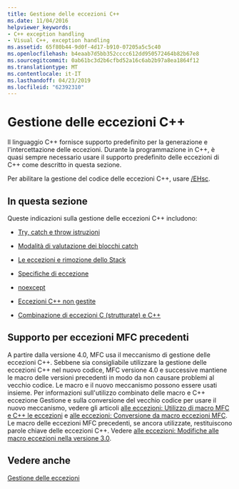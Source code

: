 ```yaml
---
title: Gestione delle eccezioni C++
ms.date: 11/04/2016
helpviewer_keywords:
- C++ exception handling
- Visual C++, exception handling
ms.assetid: 65f80b44-9d0f-4d17-b910-07205a5c5c40
ms.openlocfilehash: b4eaab7d5bb352cccc612dd950572464b82b67e8
ms.sourcegitcommit: 0ab61bc3d2b6cfbd52a16c6ab2b97a8ea1864f12
ms.translationtype: MT
ms.contentlocale: it-IT
ms.lasthandoff: 04/23/2019
ms.locfileid: "62392310"
---
```

# <a name="c-exception-handling"></a>Gestione delle eccezioni C++

Il linguaggio C++ fornisce supporto predefinito per la generazione e l'intercettazione delle eccezioni. Durante la programmazione in C++, è quasi sempre necessario usare il supporto predefinito delle eccezioni di C++ come descritto in questa sezione.

Per abilitare la gestione del codice delle eccezioni C++, usare [/EHsc](../build/reference/eh-exception-handling-model.md).

## <a name="in-this-section"></a>In questa sezione

Queste indicazioni sulla gestione delle eccezioni C++ includono:

- [Try, catch e throw istruzioni](../cpp/try-throw-and-catch-statements-cpp.md)

- [Modalità di valutazione dei blocchi catch](../cpp/how-catch-blocks-are-evaluated-cpp.md)

- [Le eccezioni e rimozione dello Stack](../cpp/exceptions-and-stack-unwinding-in-cpp.md)

- [Specifiche di eccezione](../cpp/exception-specifications-throw-cpp.md)

- [noexcept](../cpp/noexcept-cpp.md)

- [Eccezioni C++ non gestite](../cpp/unhandled-cpp-exceptions.md)

- [Combinazione di eccezioni C (strutturate) e C++](../cpp/mixing-c-structured-and-cpp-exceptions.md)

## <a name="support-for-earlier-mfc-exceptions"></a>Supporto per eccezioni MFC precedenti

A partire dalla versione 4.0, MFC usa il meccanismo di gestione delle eccezioni C++. Sebbene sia consigliabile utilizzare la gestione delle eccezioni C++ nel nuovo codice, MFC versione 4.0 e successive mantiene le macro delle versioni precedenti in modo da non causare problemi al vecchio codice. Le macro e il nuovo meccanismo possono essere usati insieme. Per informazioni sull'utilizzo combinato delle macro e C++ eccezione Gestione e sulla conversione del vecchio codice per usare il nuovo meccanismo, vedere gli articoli [alle eccezioni: Utilizzo di macro MFC e C++ le eccezioni](../mfc/exceptions-using-mfc-macros-and-cpp-exceptions.md) e [alle eccezioni: Conversione da macro eccezioni MFC](../mfc/exceptions-converting-from-mfc-exception-macros.md). Le macro delle eccezioni MFC precedenti, se ancora utilizzate, restituiscono parole chiave delle eccezioni C++. Vedere [alle eccezioni: Modifiche alle macro eccezioni nella versione 3.0](../mfc/exceptions-changes-to-exception-macros-in-version-3-0.md).

## <a name="see-also"></a>Vedere anche

[Gestione delle eccezioni](../cpp/exception-handling-in-visual-cpp.md)